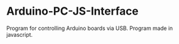 # Arduino-PC-JS-Interface
Program for controlling Arduino boards via USB. Program made in javascript.

